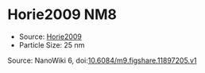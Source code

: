 <a name="material" />

# Horie2009 NM8
<script type="application/ld+json">
  {
    "@context": "https://schema.org/",
    "@type": "ChemicalSubstance",
    "@id": "https://egonw.github.io/nanowiki/nanowiki185.html#material",
    "http://purl.org/dc/terms/conformsTo":
      {
        "@type": "CreativeWork",
        "@id": "https://bioschemas.org/profiles/ChemicalSubstance/0.4-RELEASE/"
      },
    "identfier": "185",
    "name": "Horie2009 NM8",
    "url": "https://egonw.github.io/nanowiki/nanowiki185.html#material",
    "sameAs": "http://127.0.0.1/mediawiki/index.php/Special:URIResolver/Horie2009_NM8"
  }
</script>


* Source: [Horie2009](articleHorie2009.md)
* Particle Size: 25 nm


Source: NanoWiki 6, doi:[10.6084/m9.figshare.11897205.v1](https://doi.org/10.6084/m9.figshare.11897205.v1)
